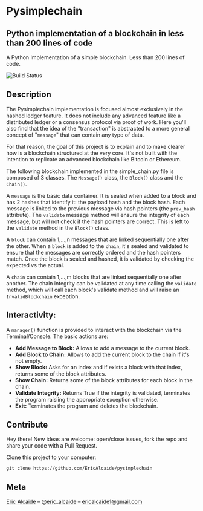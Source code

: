 # Pysimplechain
## Python implementation of a blockchain in less than 200 lines of code
A Python Implementation of a simple blockchain. Less than 200 lines of code.

![Build Status][build-image]

## Description

The Pysimplechain implementation is focused almost exclusively in the hashed ledger feature. It does not include any advanced feature like a distributed ledger or a consensus protocol via proof of work. Here you'll also find that the idea of the "transaction" is abstracted to a more general concept of "`message`" that can contain any type of data.

For that reason, the goal of this project is to explain and to make clearer how is a blockchain structured at the very core. It's not built with the intention to replicate an advanced blockchain like Bitcoin or Ethereum.

The following blockchain implemented in the simple_chain.py file is composed of 3 classes. The `Message()` class, the `Block()` class and the `Chain()`.

A `message` is the basic data container. It is sealed when added to a block and has 2 hashes that identify it: the payload hash and the block hash.
Each message is linked to the previous message via hash pointers (the `prev_hash` attribute). The `validate` message method will ensure the integrity of each message, but will not check if the hash pointers are correct. This is left to the `validate` method in the `Block()` class.

A `block` can contain 1,...,n messages that are linked sequentially one after the other. When a `block` is added to the `chain`, it's sealed and validated to
ensure that the messages are correctly ordered and the hash pointers match. Once the block is sealed and hashed, it is validated by checking the expected vs the actual.

A `chain` can contain 1,...,m blocks that are linked sequentially one after another. The chain integrity can be validated at any time calling the `validate` method, which will call each block's validate method and will raise an `InvalidBlockchain` exception.

## Interactivity:

A `manager()` function is provided to interact with the blockchain via the Terminal/Console. The basic actions are:

* **Add Message to Block:** Allows to add a message to the current block.
* **Add Block to Chain:** Allows to add the current block to the chain if it's not empty.
* **Show Block:** Asks for an index and if exists a block with that index, returns some of the block attributes.
* **Show Chain:** Returns some of the block attributes for each block in the chain.
* **Validate Integrity:** Returns True if the integrity is validated, terminates the program raisiing the appropriate exception otherwise.
* **Exit:** Terminates the program and deletes the blockchain.


## Contribute
Hey there! New ideas are welcome: open/close issues, fork the repo and share your code with a Pull Request.

Clone this project to your computer:

`git clone https://github.com/EricAlcaide/pysimplechain`

## Meta
[Eric Alcaide](https://github.com/hypnopump/) – [@eric_alcaide](https://twitter.com/eric_alcaide) – ericalcaide1@gmail.com

[build-image]: https://img.shields.io/travis/rust-lang/rust/master.svg "Build Status"
